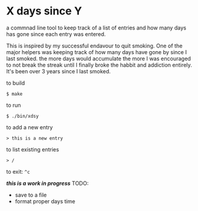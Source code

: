 # X days since Y
a commnad line tool to keep track of a list of entries and how many days has gone since each entry was entered.

This is inspired by my successful endavour to quit smoking. One of the major helpers was keeping track of how many days have gone by since I last smoked. the more days would accumulate the more I was encouraged to not break the streak until I finally broke the habbit and addiction entirely. It's been over 3 years since I last smoked.

to build

```
$ make
```

to run

```
$ ./bin/xdsy
```

to add a new entry

```
> this is a new entry
```

to list existing entries

```
> /
```

to exit: `^c`

***this is a work in progress***
TODO:
- save to a file
- format proper days time
